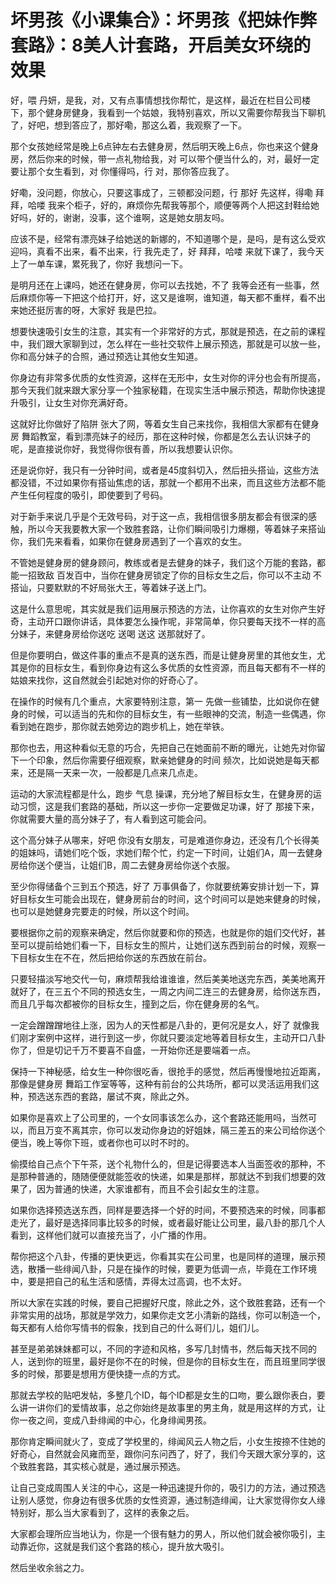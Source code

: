 # 坏男孩《小课集合》：坏男孩《把妹作弊套路》：8美人计套路，开启美女环绕的效果

好，喂 丹妍，是我，对，又有点事情想找你帮忙，是这样，最近在栏目公司楼下，那个健身房健身，我看到一个姑娘，我特别喜欢，所以又需要你帮我当下聊机了，好吧，想到答应了，那好嘞，那这么着，我观察了一下。

那个女孩她经常是晚上6点钟左右去健身房，然后明天晚上6点，你也来这个健身房，然后你来的时候，带一点礼物给我，对 可以带个便当什么的，对，最好一定要让那个女生看到，对 你懂得吗，行 对，那你答应我了。

好嘞，没问题，你放心，只要这事成了，三顿都没问题，行 那好 先这样，得嘞 拜拜，哈喽 我来个柜子，好的，麻烦你先帮我等那个，顺便等两个人把这封鞋给她好吗，好的，谢谢，没事，这个谁啊，这是她女朋友吗。

应该不是，经常有漂亮妹子给她送的新娜的，不知道哪个是，是吗，是有这么受欢迎吗，真看不出来，看不出来，行 我先走了，好 拜拜，哈喽 来就下课了，我今天上了一单车课，累死我了，你好 我想问一下。

是明月还在上课吗，她还在健身房，你可以去找她，不了 我等会还有一些事，然后麻烦你等一下把这个给打开，好，这又是谁啊，谁知道，每天都不重样，看不出来她还挺厉害的呀，大家好 我是巴拉。

想要快速吸引女生的注意，其实有一个非常好的方式，那就是预选，在之前的课程中，我们跟大家聊到过，怎么样在一些社交软件上展示预选，那就是可以放一些，你和高分妹子的合照，通过预选让其他女生知道。

你身边有非常多优质的女性资源，这样在无形中，女生对你的评分也会有所提高，那今天我们就来跟大家分享一个独家秘籍，在现实生活中展示预选，帮助你快速提升吸引，让女生对你充满好奇。

这就好比你做好了陷阱 张大了网，等着女生自己来找你，我相信大家都有在健身房 舞蹈教室，看到漂亮妹子的经历，那在这种时候，你都是怎么去认识妹子的呢，是直接说你好，我觉得你很有善，所以我想要认识你。

还是说你好，我只有一分钟时间，或者是45度斜切入，然后扭头搭讪，这些方法都没错，不过如果你有搭讪焦虑的话，那就一个都用不出来，而且这些方法都不能产生任何程度的吸引，即使要到了号码。

对于新手来说几乎是个无效号码，对于这一点，我相信很多朋友都会有很深的感触，所以今天我要教大家一个致胜套路，让你们瞬间吸引力爆棚，等着妹子来搭讪你，我们先来看看，如果你在健身房遇到了一个喜欢的女生。

不管她是健身房的健身顾问，教练或者是去健身的妹子，我们这个万能的套路，都能一招致敌 百发百中，当你在健身房锁定了你的目标女生之后，你可以不主动 不搭讪，只要默默的不好局张大王，等着妹子送上门。

这是什么意思呢，其实就是我们运用展示预选的方法，让你喜欢的女生对你产生好奇，主动开口跟你讲话，具体要怎么操作呢，非常简单，你只要每天找不一样的高分妹子，来健身房给你送吃 送喝 送这 送那就好了。

但是你要明白，做这件事的重点不是真的送东西，而是让健身房里的其他女生，尤其是你的目标女生，看到你身边有这么多优质的女性资源，而且每天都有不一样的姑娘来找你，这自然就会引起她对你的好奇心了。

在操作的时候有几个重点，大家要特别注意，第一 先做一些铺垫，比如说你在健身的时候，可以适当的先和你的目标女生，有一些眼神的交流，制造一些偶遇，你看到她在跑步，那你就去她旁边的跑步机上，她在举铁。

那你也去，用这种看似无意的巧合，先把自己在她面前不断的曝光，让她先对你留下一个印象，然后你需要仔细观察，默亲她健身的时间 频次，比如说她是每天都来，还是隔一天来一次，一般都是几点来几点走。

运动的大家流程都是什么，跑步 气息 操课，充分地了解目标女生，在健身房的运动习惯，这是我们套路的基础，所以这一步你一定要做足功课，好了 那接下来，你就需要大量的高分妹子了，有人看到这可能会问。

这个高分妹子从哪来，好吧 你没有女朋友，可是难道你身边，还没有几个长得美的姐妹吗，请她们吃个饭，求她们帮个忙，约定一下时间，让姐们A，周一去健身房给你送个便当，让姐们B，周二去健身房给你送个衣服。

至少你得储备个三到五个预选，好了 万事俱备了，你就要统筹安排计划一下，算好目标女生可能会出现在，健身房前台的时间，这个时间可以是她来健身的时候，也可以是她健身完要走的时候，所以这个时间。

要根据你之前的观察来确定，然后你就要和你的预选，也就是你的姐们交代好，甚至可以提前给她们看一下，目标女生的照片，让她们送东西到前台的时候，观察一下目标女生在不在，然后把给你送的东西放在前台。

只要轻描淡写地交代一句，麻烦帮我给谁谁谁，然后美美地送完东西，美美地离开就好了，在三五个不同的预选女生，一周之内间二连三的去健身房，给你送东西，而且几乎每次都被你的目标女生，撞到之后，你在健身房的名气。

一定会蹭蹭蹭地往上涨，因为人的天性都是八卦的，更何况是女人，好了 就像我们刚才案例中这样，进行到这一步，你就只要淡定地等着目标女生，主动开口八卦你了，但是切记千万不要喜不自盛，一开始你还是要端着一点。

保持一下神秘感，给女生一种你很吃香，很抢手的感觉，然后再慢慢地拉近距离，那像是健身房 舞蹈工作室等等，这种有前台的公共场所，都可以灵活运用我们这种，预选送东西的套路，屡试不爽，除此之外。

如果你是喜欢上了公司里的，一个女同事该怎么办，这个套路还能用吗，当然可以，而且万变不离其宗，你可以发动你身边的好姐妹，隔三差五的来公司给你送个便当，晚上等你下班，或者你也可以时不时的。

偷摸给自己点个下午茶，送个礼物什么的，但是记得要选本人当面签收的那种，不是那种普通的，随随便便就能签收的快递，如果是那样，那就达不到我们想要的效果了，因为普通的快递，大家谁都有，而且不会引起女生的注意。

如果你选择预选送东西，同样是要选择一个好的时间，不要预选来的时候，同事都走光了，最好是选择同事比较多的时候，或者最好能让公司里，最八卦的那几个人看到，这样他们就可以直接充当了，小广播的作用。

帮你把这个八卦，传播的更快更远，你看其实在公司里，也是同样的道理，展示预选，散播一些绯闻八卦，只是在操作的时候，要更为低调一点，毕竟在工作环境中，要是把自己的私生活和感情，弄得太过高调，也不太好。

所以大家在实践的时候，要自己把握好尺度，除此之外，这个致胜套路，还有一个非常实用的战场，那就是学效力，如果你走文艺小清新的路线，你可以制造一个，每天都有人给你写情书的假象，找到自己的什么哥们儿，姐们儿。

甚至是弟弟妹妹都可以，不同的字迹和风格，多写几封情书，然后每天找不同的人，送到你的班里，最好是你不在的时候，但是你的目标女生在，而且班里同学很多的时候，那要是想用方便快捷一点的方式。

那就去学校的贴吧发帖，多整几个ID，每个ID都是女生的口吻，要么跟你表白，要么讲一讲你们的爱情故事，总之你始终是故事里的男主角，就是用这样的方式，让你一夜之间，变成八卦绯闻的中心，化身绯闻男孩。

那你肯定瞬间就火了，变成了学校里的，绯闻风云人物之后，小女生按捺不住她的好奇心，自然就会风雍而至，跟你问东问西了，好了，我们今天跟大家分享的，这个致胜套路，其实核心就是，通过展示预选。

让自己变成周围人关注的中心，这是一种迅速提升你的，吸引力的方法，通过预选让别人感觉，你身边有很多优质的女性资源，通过制造绯闻，让大家觉得你女人缘特别好，那么当大家看到了，这样的表象之后。

大家都会理所应当地认为，你是一个很有魅力的男人，所以他们就会被你吸引，主动靠近你，这就是我们这个套路的核心，提升放大吸引。

然后坐收余翁之力。